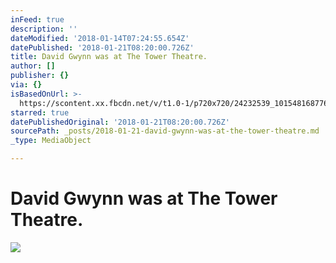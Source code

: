 ```yaml
---
inFeed: true
description: ''
dateModified: '2018-01-14T07:24:55.654Z'
datePublished: '2018-01-21T08:20:00.726Z'
title: David Gwynn was at The Tower Theatre.
author: []
publisher: {}
via: {}
isBasedOnUrl: >-
  https://scontent.xx.fbcdn.net/v/t1.0-1/p720x720/24232539_10154816877652827_5660050652305038873_n.jpg?oh=e38ad68c1039a1e699a9ed57adcae85e&oe=5AE95E56
starred: true
datePublishedOriginal: '2018-01-21T08:20:00.726Z'
sourcePath: _posts/2018-01-21-david-gwynn-was-at-the-tower-theatre.md
_type: MediaObject

---
```

# David Gwynn was at The Tower Theatre.

<article style=""><img src="https://scontent.xx.fbcdn.net/v/t1.0-1/p720x720/24232539_10154816877652827_5660050652305038873_n.jpg?oh=e38ad68c1039a1e699a9ed57adcae85e&amp;oe=5AE95E56" /></article>